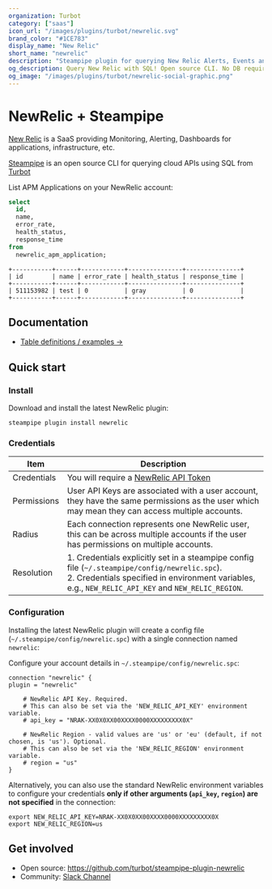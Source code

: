 ```yaml
---
organization: Turbot
category: ["saas"]
icon_url: "/images/plugins/turbot/newrelic.svg"
brand_color: "#1CE783"
display_name: "New Relic"
short_name: "newrelic"
description: "Steampipe plugin for querying New Relic Alerts, Events and other resources."
og_description: Query New Relic with SQL! Open source CLI. No DB required.
og_image: "/images/plugins/turbot/newrelic-social-graphic.png"
---
```


# NewRelic + Steampipe

[New Relic](https://newrelic.com/) is a SaaS providing Monitoring, Alerting, Dashboards for applications, infrastructure, etc.

[Steampipe](https://steampipe.io/) is an open source CLI for querying cloud APIs using SQL from [Turbot](https://turbot.com/)

List APM Applications on your NewRelic account:

```sql
select
  id,
  name,
  error_rate,
  health_status,
  response_time
from
  newrelic_apm_application;
```

```
+-----------+------+------------+---------------+---------------+
| id        | name | error_rate | health_status | response_time |
+-----------+------+------------+---------------+---------------+
| 511153982 | test | 0          | gray          | 0             |
+-----------+------+------------+---------------+---------------+
```

## Documentation

- [Table definitions / examples →](https://hub.steampipe.io/plugins/turbot/newrelic/tables)

## Quick start

### Install

Download and install the latest NewRelic plugin:

```shell
steampipe plugin install newrelic
```

### Credentials

| Item | Description                                                                                                                                                                                              |
| ---- |----------------------------------------------------------------------------------------------------------------------------------------------------------------------------------------------------------|
| Credentials | You will require a [NewRelic API Token](https://docs.newrelic.com/docs/apis/intro-apis/new-relic-api-keys)                                                                                               |
| Permissions | User API Keys are associated with a user account, they have the same permissions as the user which may mean they can access multiple accounts.                                                              |
| Radius | Each connection represents one NewRelic user, this can be across multiple accounts if the user has permissions on multiple accounts. |                                                                    |
| Resolution | 1. Credentials explicitly set in a steampipe config file (`~/.steampipe/config/newrelic.spc`).<br />2. Credentials specified in environment variables, e.g., `NEW_RELIC_API_KEY` and `NEW_RELIC_REGION`. |

### Configuration

Installing the latest NewRelic plugin will create a config file (`~/.steampipe/config/newrelic.spc`) with a single connection named `newrelic`:

Configure your account details in `~/.steampipe/config/newrelic.spc`:

```hcl
connection "newrelic" {
plugin = "newrelic"

    # NewRelic API Key. Required.
    # This can also be set via the 'NEW_RELIC_API_KEY' environment variable.
    # api_key = "NRAK-XX0X0XX00XXXX0000XXXXXXXXX0X"

    # NewRelic Region - valid values are 'us' or 'eu' (default, if not chosen, is 'us'). Optional.
    # This can also be set via the 'NEW_RELIC_REGION' environment variable.
    # region = "us"
}
```

Alternatively, you can also use the standard NewRelic environment variables to configure your credentials **only if other arguments (`api_key`, `region`) are not specified** in the connection:

```shell
export NEW_RELIC_API_KEY=NRAK-XX0X0XX00XXXX0000XXXXXXXXX0X
export NEW_RELIC_REGION=us
```

## Get involved

- Open source: https://github.com/turbot/steampipe-plugin-newrelic
- Community: [Slack Channel](https://steampipe.io/community/join)
